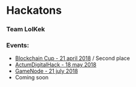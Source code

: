 # Hackatons

### Team LolKek

### Events:

* [Blockchain Cup - 21 april 2018](https://github.com/mike-petrov/hackatons/tree/master/Blockchain%20Cup%20-%2021%20april%202018) / Second place
* [ActumDigitalHack - 18 may 2018](https://github.com/mike-petrov/hackatons/tree/master/ActumDigitalHack%20-%2018%20may%202018)
* [GameNode - 21 july 2018](https://gamenode.org/download/hackaton/Ethernal.pdf)
* Coming soon

